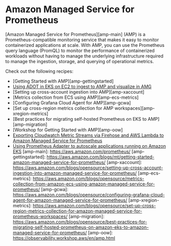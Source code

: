 # Amazon Managed Service for Prometheus

[Amazon Managed Service for Prometheus][amp-main] (AMP) is a Prometheus-compatible
monitoring service that makes it easy to monitor containerized applications at scale. 
With AMP, you can use the Prometheus query language (PromQL) to monitor the
performance of containerized workloads without having to manage the underlying 
infrastructure required to manage the ingestion, storage, and querying of operational
metrics.

Check out the following recipes:

- [Getting Started with AMP][amp-gettingstarted]
- [Using ADOT in EKS on EC2 to ingest to AMP and visualize in AMG](recipes/ec2-eks-metrics-go-adot-ampamg.md)
- [Setting up cross-account ingestion into AMP][amp-xaccount]
- [Metrics collection from ECS using AMP][amp-ecs-metrics]
- [Configuring Grafana Cloud Agent for AMP][amp-gcwa]
- [Set up cross-region metrics collection for AMP workspaces][amp-xregion-metrics]
- [Best practices for migrating self-hosted Prometheus on EKS to AMP][amp-migration]
- [Workshop for Getting Started with AMP][amp-oow]
- [Exporting Cloudwatch Metric Streams via Firehose and AWS Lambda to Amazon Managed Service for Prometheus](recipes/lambda-cw-metrics-go-amp.md)
- [Using Prometheus Adapter to autoscale applications running on Amazon EKS](recipes/prometheus-adapter-custom-metrics-autoscaling.md)
[amp-main]: https://aws.amazon.com/prometheus/
[amp-gettingstarted]: https://aws.amazon.com/blogs/mt/getting-started-amazon-managed-service-for-prometheus/
[amp-xaccount]: https://aws.amazon.com/blogs/opensource/setting-up-cross-account-ingestion-into-amazon-managed-service-for-prometheus/
[amp-ecs-metrics]: https://aws.amazon.com/blogs/opensource/metrics-collection-from-amazon-ecs-using-amazon-managed-service-for-prometheus/
[amp-gcwa]: https://aws.amazon.com/blogs/opensource/configuring-grafana-cloud-agent-for-amazon-managed-service-for-prometheus/
[amp-xregion-metrics]: https://aws.amazon.com/blogs/opensource/set-up-cross-region-metrics-collection-for-amazon-managed-service-for-prometheus-workspaces/
[amp-migration]: https://aws.amazon.com/blogs/opensource/best-practices-for-migrating-self-hosted-prometheus-on-amazon-eks-to-amazon-managed-service-for-prometheus/
[amp-oow]: https://observability.workshop.aws/en/amp.html
